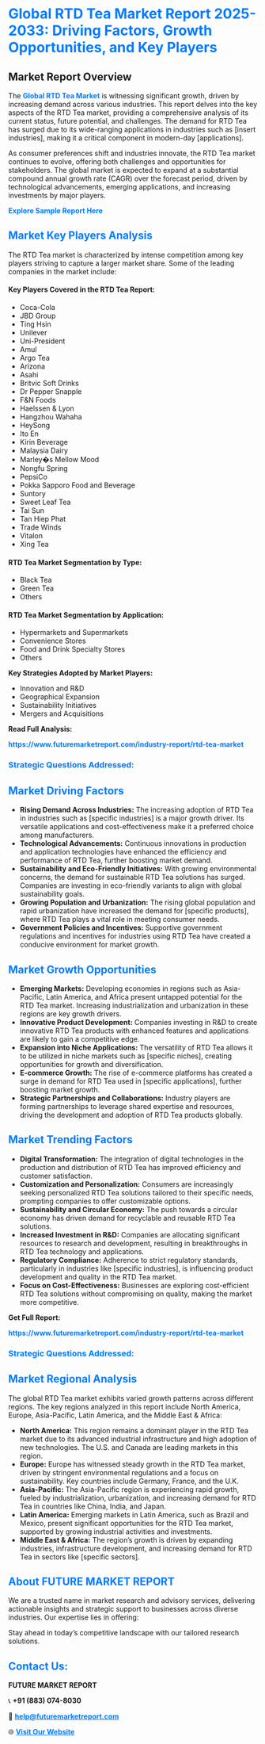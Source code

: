 <h1 style="color: #007BFF;">Global RTD Tea Market Report 2025-2033: Driving Factors, Growth Opportunities, and Key Players</h1>

<section id="overview">
<h2>Market Report Overview</h2>
<p>The <a href="https://www.futuremarketreport.com/industry-report/rtd-tea-market" style="color: #007BFF; text-decoration: none;"><strong>Global RTD Tea Market</strong></a> is witnessing significant growth, driven by increasing demand across various industries. This report delves into the key aspects of the RTD Tea market, providing a comprehensive analysis of its current status, future potential, and challenges. The demand for RTD Tea has surged due to its wide-ranging applications in industries such as [insert industries], making it a critical component in modern-day [applications].</p>
<p>As consumer preferences shift and industries innovate, the RTD Tea market continues to evolve, offering both challenges and opportunities for stakeholders. The global market is expected to expand at a substantial compound annual growth rate (CAGR) over the forecast period, driven by technological advancements, emerging applications, and increasing investments by major players.</p>
</section>

<section id="overview">
<p><a href="https://www.futuremarketreport.com/request-sample/reportId=58804" style="color: #007BFF; text-decoration: none;"><strong>Explore Sample Report Here</strong></a></p>
</section>

<section id="key-players">
<h2 style="color: #007BFF;">Market Key Players Analysis</h2>
<p>The RTD Tea market is characterized by intense competition among key players striving to capture a larger market share. Some of the leading companies in the market include:</p>
<h4>Key Players Covered in the RTD Tea Report:</h4>
<ul><li>Coca-Cola</li><li>JBD Group</li><li>Ting Hsin</li><li>Unilever</li><li>Uni-President</li><li>Amul</li><li>Argo Tea</li><li>Arizona</li><li>Asahi</li><li>Britvic Soft Drinks</li><li>Dr Pepper Snapple</li><li>F&amp;N Foods</li><li>Haelssen &amp; Lyon</li><li>Hangzhou Wahaha</li><li>HeySong</li><li>Ito En</li><li>Kirin Beverage</li><li>Malaysia Dairy</li><li>Marley�s Mellow Mood</li><li>Nongfu Spring</li><li>PepsiCo</li><li>Pokka Sapporo Food and Beverage</li><li>Suntory</li><li>Sweet Leaf Tea</li><li>Tai Sun</li><li>Tan Hiep Phat</li><li>Trade Winds</li><li>Vitalon</li><li>Xing Tea</li></ul>
<h4>RTD Tea Market Segmentation by Type:</h4>
<ul><li>Black Tea</li><li>Green Tea</li><li>Others</li></ul>

<h4>RTD Tea Market Segmentation by Application:</h4>
<ul><li>Hypermarkets and Supermarkets</li><li>Convenience Stores</li><li>Food and Drink Specialty Stores</li><li>Others</li></ul>
<p><strong>Key Strategies Adopted by Market Players:</strong></p>
<ul>
<li>Innovation and R&D</li>
<li>Geographical Expansion</li>
<li>Sustainability Initiatives</li>
<li>Mergers and Acquisitions</li>
</ul>
</section>

<section>
<p><strong>Read Full Analysis: </strong></p><a href="https://www.futuremarketreport.com/industry-report/rtd-tea-market" style="color: #007BFF; text-decoration: none;"><strong>https://www.futuremarketreport.com/industry-report/rtd-tea-market</strong></a>
<h3 style="color: #007BFF;">Strategic Questions Addressed:</h3>
</section>

<section id="driving-factors">
<h2 style="color: #007BFF;">Market Driving Factors</h2>
<ul>
<li><strong>Rising Demand Across Industries:</strong> The increasing adoption of RTD Tea in industries such as [specific industries] is a major growth driver. Its versatile applications and cost-effectiveness make it a preferred choice among manufacturers.</li>
<li><strong>Technological Advancements:</strong> Continuous innovations in production and application technologies have enhanced the efficiency and performance of RTD Tea, further boosting market demand.</li>
<li><strong>Sustainability and Eco-Friendly Initiatives:</strong> With growing environmental concerns, the demand for sustainable RTD Tea solutions has surged. Companies are investing in eco-friendly variants to align with global sustainability goals.</li>
<li><strong>Growing Population and Urbanization:</strong> The rising global population and rapid urbanization have increased the demand for [specific products], where RTD Tea plays a vital role in meeting consumer needs.</li>
<li><strong>Government Policies and Incentives:</strong> Supportive government regulations and incentives for industries using RTD Tea have created a conducive environment for market growth.</li>
</ul>
</section>

<section id="growth-opportunities">
<h2 style="color: #007BFF;">Market Growth Opportunities</h2>
<ul>
<li><strong>Emerging Markets:</strong> Developing economies in regions such as Asia-Pacific, Latin America, and Africa present untapped potential for the RTD Tea market. Increasing industrialization and urbanization in these regions are key growth drivers.</li>
<li><strong>Innovative Product Development:</strong> Companies investing in R&D to create innovative RTD Tea products with enhanced features and applications are likely to gain a competitive edge.</li>
<li><strong>Expansion into Niche Applications:</strong> The versatility of RTD Tea allows it to be utilized in niche markets such as [specific niches], creating opportunities for growth and diversification.</li>
<li><strong>E-commerce Growth:</strong> The rise of e-commerce platforms has created a surge in demand for RTD Tea used in [specific applications], further boosting market growth.</li>
<li><strong>Strategic Partnerships and Collaborations:</strong> Industry players are forming partnerships to leverage shared expertise and resources, driving the development and adoption of RTD Tea products globally.</li>
</ul>
</section>

<section id="trending-factors">
<h2 style="color: #007BFF;">Market Trending Factors</h2>
<ul>
<li><strong>Digital Transformation:</strong> The integration of digital technologies in the production and distribution of RTD Tea has improved efficiency and customer satisfaction.</li>
<li><strong>Customization and Personalization:</strong> Consumers are increasingly seeking personalized RTD Tea solutions tailored to their specific needs, prompting companies to offer customizable options.</li>
<li><strong>Sustainability and Circular Economy:</strong> The push towards a circular economy has driven demand for recyclable and reusable RTD Tea solutions.</li>
<li><strong>Increased Investment in R&D:</strong> Companies are allocating significant resources to research and development, resulting in breakthroughs in RTD Tea technology and applications.</li>
<li><strong>Regulatory Compliance:</strong> Adherence to strict regulatory standards, particularly in industries like [specific industries], is influencing product development and quality in the RTD Tea market.</li>
<li><strong>Focus on Cost-Effectiveness:</strong> Businesses are exploring cost-efficient RTD Tea solutions without compromising on quality, making the market more competitive.</li>
</ul>
</section>

<section>
<p><strong>Get Full Report: </strong></p><a href="https://www.futuremarketreport.com/industry-report/rtd-tea-market" style="color: #007BFF; text-decoration: none;"><strong>https://www.futuremarketreport.com/industry-report/rtd-tea-market</strong></a>
<h3 style="color: #007BFF;">Strategic Questions Addressed:</h3>
</section>


<section id="regional-analysis">
<h2 style="color: #007BFF;">Market Regional Analysis</h2>
<p>The global RTD Tea market exhibits varied growth patterns across different regions. The key regions analyzed in this report include North America, Europe, Asia-Pacific, Latin America, and the Middle East & Africa:</p>
<ul>
<li><strong>North America:</strong> This region remains a dominant player in the RTD Tea market due to its advanced industrial infrastructure and high adoption of new technologies. The U.S. and Canada are leading markets in this region.</li>
<li><strong>Europe:</strong> Europe has witnessed steady growth in the RTD Tea market, driven by stringent environmental regulations and a focus on sustainability. Key countries include Germany, France, and the U.K.</li>
<li><strong>Asia-Pacific:</strong> The Asia-Pacific region is experiencing rapid growth, fueled by industrialization, urbanization, and increasing demand for RTD Tea in countries like China, India, and Japan.</li>
<li><strong>Latin America:</strong> Emerging markets in Latin America, such as Brazil and Mexico, present significant opportunities for the RTD Tea market, supported by growing industrial activities and investments.</li>
<li><strong>Middle East & Africa:</strong> The region’s growth is driven by expanding industries, infrastructure development, and increasing demand for RTD Tea in sectors like [specific sectors].</li>
</ul>
</section>

<footer>
<h2 style="color: #007BFF;">About FUTURE MARKET REPORT</h2>
<p>We are a trusted name in market research and advisory services, delivering actionable insights and strategic support to businesses across diverse industries. Our expertise lies in offering:</p>

<p>Stay ahead in today’s competitive landscape with our tailored research solutions.</p>

<h2 style="color: #007BFF;">Contact Us:</h2>
<p><strong>FUTURE MARKET REPORT</strong></p>
<p>📞 <strong>+91 (883) 074-8030</strong></p>
<p>📧 <strong><a href="mailto:help@futuremarketreport.com" style="color: #007BFF;">help@futuremarketreport.com</a></strong></p>
<p>🌐 <strong><a href="https://www.futuremarketreport.com/" style="color: #007BFF;">Visit Our Website</a></strong></p>
</footer>